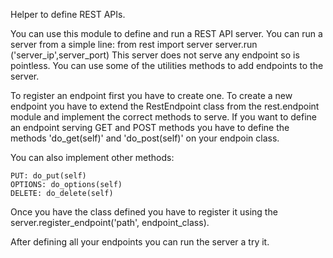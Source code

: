 Helper to define REST APIs.

You can use this module to define and run a REST API server.
You can run a server from a simple line:
    from rest import server
    server.run ('server_ip',server_port)
This server does not serve any endpoint so is pointless. You can use some of
the utilities methods to add endpoints to the server.

To register an endpoint first you have to create one. To create a new endpoint
you have to extend the RestEndpoint class from the rest.endpoint module and
implement the correct methods to serve.
If you want to define an endpoint serving GET and POST methods you have to
define the methods 'do_get(self)' and 'do_post(self)' on your endpoin class.

You can also implement other methods:

    PUT: do_put(self)
    OPTIONS: do_options(self)
    DELETE: do_delete(self)

Once you have the class defined you have to register it using the
server.register_endpoint('path', endpoint_class).

After defining all your endpoints you can run the server a try it.
